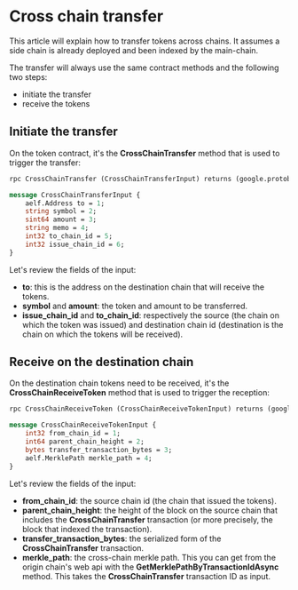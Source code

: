 # Cross chain transfer

This article will explain how to transfer tokens across chains. It assumes a side chain is already deployed and been indexed by the main-chain.

The transfer will always use the same contract methods and the following two steps:
- initiate the transfer
- receive the tokens

## Initiate the transfer

On the token contract, it's the **CrossChainTransfer** method that is used to trigger the transfer:

```protobuf
rpc CrossChainTransfer (CrossChainTransferInput) returns (google.protobuf.Empty) { }

message CrossChainTransferInput {
    aelf.Address to = 1; 
    string symbol = 2;
    sint64 amount = 3;
    string memo = 4;
    int32 to_chain_id = 5; 
    int32 issue_chain_id = 6;
}
```

Let's review the fields of the input:
- **to**: this is the address on the destination chain that will receive the tokens.
- **symbol** and **amount**: the token and amount to be transferred.
- **issue_chain_id** and **to_chain_id**: respectively the source (the chain on which the token was issued) and destination chain id (destination is the chain on which the tokens will be received).

## Receive on the destination chain

On the destination chain tokens need to be received, it's the **CrossChainReceiveToken** method that is used to trigger the reception:

```protobuf
rpc CrossChainReceiveToken (CrossChainReceiveTokenInput) returns (google.protobuf.Empty) { }

message CrossChainReceiveTokenInput {
    int32 from_chain_id = 1;
    int64 parent_chain_height = 2;
    bytes transfer_transaction_bytes = 3;
    aelf.MerklePath merkle_path = 4;
}
```

Let's review the fields of the input:
- **from_chain_id**: the source chain id (the chain that issued the tokens).
- **parent_chain_height**: the height of the block on the source chain that includes the **CrossChainTransfer** transaction (or more precisely, the block that indexed the transaction).
- **transfer_transaction_bytes**: the serialized form of the **CrossChainTransfer** transaction.
- **merkle_path**: the cross-chain merkle path. This you can get from the origin chain's web api with the **GetMerklePathByTransactionIdAsync** method. This takes the **CrossChainTransfer** transaction ID as input.